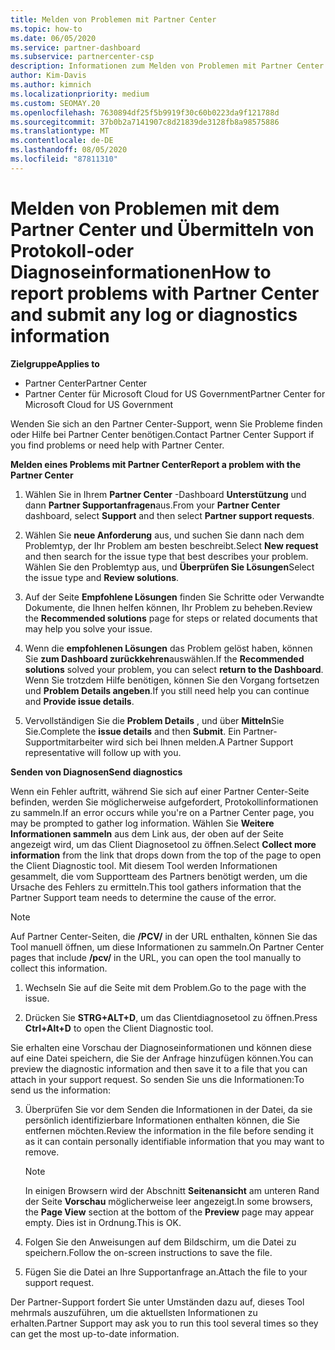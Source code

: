 ```yaml
---
title: Melden von Problemen mit Partner Center
ms.topic: how-to
ms.date: 06/05/2020
ms.service: partner-dashboard
ms.subservice: partnercenter-csp
description: Informationen zum Melden von Problemen mit Partner Center und zum Sammeln von Diagnoseinformationen für unser Support-Team.
author: Kim-Davis
ms.author: kimnich
ms.localizationpriority: medium
ms.custom: SEOMAY.20
ms.openlocfilehash: 7630894df25f5b9919f30c60b0223da9f121788d
ms.sourcegitcommit: 37b0b2a7141907c8d21839de3128fb8a98575886
ms.translationtype: MT
ms.contentlocale: de-DE
ms.lasthandoff: 08/05/2020
ms.locfileid: "87811310"
---
```

# <a name="how-to-report-problems-with-partner-center-and-submit-any-log-or-diagnostics-information"></a><span data-ttu-id="f1d13-103">Melden von Problemen mit dem Partner Center und Übermitteln von Protokoll-oder Diagnoseinformationen</span><span class="sxs-lookup"><span data-stu-id="f1d13-103">How to report problems with Partner Center and submit any log or diagnostics information</span></span>

<span data-ttu-id="f1d13-104">**Zielgruppe**</span><span class="sxs-lookup"><span data-stu-id="f1d13-104">**Applies to**</span></span>

- <span data-ttu-id="f1d13-105">Partner Center</span><span class="sxs-lookup"><span data-stu-id="f1d13-105">Partner Center</span></span>
- <span data-ttu-id="f1d13-106">Partner Center für Microsoft Cloud for US Government</span><span class="sxs-lookup"><span data-stu-id="f1d13-106">Partner Center for Microsoft Cloud for US Government</span></span>

<span data-ttu-id="f1d13-107">Wenden Sie sich an den Partner Center-Support, wenn Sie Probleme finden oder Hilfe bei Partner Center benötigen.</span><span class="sxs-lookup"><span data-stu-id="f1d13-107">Contact Partner Center Support if you find problems or need help with Partner Center.</span></span>

<span data-ttu-id="f1d13-108">**Melden eines Problems mit Partner Center**</span><span class="sxs-lookup"><span data-stu-id="f1d13-108">**Report a problem with the Partner Center**</span></span>

1. <span data-ttu-id="f1d13-109">Wählen Sie in Ihrem **Partner Center** -Dashboard **Unterstützung** und dann **Partner Supportanfragen**aus.</span><span class="sxs-lookup"><span data-stu-id="f1d13-109">From your **Partner Center** dashboard, select **Support** and then select **Partner support requests**.</span></span>

2. <span data-ttu-id="f1d13-110">Wählen Sie **neue Anforderung** aus, und suchen Sie dann nach dem Problemtyp, der Ihr Problem am besten beschreibt.</span><span class="sxs-lookup"><span data-stu-id="f1d13-110">Select **New request** and then search for the issue type that best describes your problem.</span></span> <span data-ttu-id="f1d13-111">Wählen Sie den Problemtyp aus, und **Überprüfen Sie Lösungen**</span><span class="sxs-lookup"><span data-stu-id="f1d13-111">Select the issue type and **Review solutions**.</span></span>

3. <span data-ttu-id="f1d13-112">Auf der Seite **Empfohlene Lösungen** finden Sie Schritte oder Verwandte Dokumente, die Ihnen helfen können, Ihr Problem zu beheben.</span><span class="sxs-lookup"><span data-stu-id="f1d13-112">Review the **Recommended solutions** page for steps or related documents that may help you solve your issue.</span></span>

4. <span data-ttu-id="f1d13-113">Wenn die **empfohlenen Lösungen** das Problem gelöst haben, können Sie **zum Dashboard zurückkehren**auswählen.</span><span class="sxs-lookup"><span data-stu-id="f1d13-113">If the **Recommended solutions** solved your problem, you can select **return to the Dashboard**.</span></span> <span data-ttu-id="f1d13-114">Wenn Sie trotzdem Hilfe benötigen, können Sie den Vorgang fortsetzen und **Problem Details angeben**.</span><span class="sxs-lookup"><span data-stu-id="f1d13-114">If you still need help you can continue and **Provide issue details**.</span></span>

5. <span data-ttu-id="f1d13-115">Vervollständigen Sie die **Problem Details** , und über **Mitteln**Sie Sie.</span><span class="sxs-lookup"><span data-stu-id="f1d13-115">Complete the **issue details** and then **Submit**.</span></span> <span data-ttu-id="f1d13-116">Ein Partner-Supportmitarbeiter wird sich bei Ihnen melden.</span><span class="sxs-lookup"><span data-stu-id="f1d13-116">A Partner Support representative will follow up with you.</span></span>

<span data-ttu-id="f1d13-117">**Senden von Diagnosen**</span><span class="sxs-lookup"><span data-stu-id="f1d13-117">**Send diagnostics**</span></span>

<span data-ttu-id="f1d13-118">Wenn ein Fehler auftritt, während Sie sich auf einer Partner Center-Seite befinden, werden Sie möglicherweise aufgefordert, Protokollinformationen zu sammeln.</span><span class="sxs-lookup"><span data-stu-id="f1d13-118">If an error occurs while you're on a Partner Center page, you may be prompted to gather log information.</span></span> <span data-ttu-id="f1d13-119">Wählen Sie **Weitere Informationen sammeln** aus dem Link aus, der oben auf der Seite angezeigt wird, um das Client Diagnosetool zu öffnen.</span><span class="sxs-lookup"><span data-stu-id="f1d13-119">Select **Collect more information** from the link that drops down from the top of the page to open the Client Diagnostic tool.</span></span> <span data-ttu-id="f1d13-120">Mit diesem Tool werden Informationen gesammelt, die vom Supportteam des Partners benötigt werden, um die Ursache des Fehlers zu ermitteln.</span><span class="sxs-lookup"><span data-stu-id="f1d13-120">This tool gathers information that the Partner Support team needs to determine the cause of the error.</span></span> 

>[!NOTE]
><span data-ttu-id="f1d13-121">Auf Partner Center-Seiten, die **/PCV/** in der URL enthalten, können Sie das Tool manuell öffnen, um diese Informationen zu sammeln.</span><span class="sxs-lookup"><span data-stu-id="f1d13-121">On Partner Center pages that include **/pcv/** in the URL, you can open the tool manually to collect this information.</span></span>

1. <span data-ttu-id="f1d13-122">Wechseln Sie auf die Seite mit dem Problem.</span><span class="sxs-lookup"><span data-stu-id="f1d13-122">Go to the page with the issue.</span></span>

2. <span data-ttu-id="f1d13-123">Drücken Sie **STRG+ALT+D**, um das Clientdiagnosetool zu öffnen.</span><span class="sxs-lookup"><span data-stu-id="f1d13-123">Press **Ctrl+Alt+D** to open the Client Diagnostic tool.</span></span>

<span data-ttu-id="f1d13-124">Sie erhalten eine Vorschau der Diagnoseinformationen und können diese auf eine Datei speichern, die Sie der Anfrage hinzufügen können.</span><span class="sxs-lookup"><span data-stu-id="f1d13-124">You can preview the diagnostic information and then save it to a file that you can attach in your support request.</span></span> <span data-ttu-id="f1d13-125">So senden Sie uns die Informationen:</span><span class="sxs-lookup"><span data-stu-id="f1d13-125">To send us the information:</span></span>

3. <span data-ttu-id="f1d13-126">Überprüfen Sie vor dem Senden die Informationen in der Datei, da sie persönlich identifizierbare Informationen enthalten können, die Sie entfernen möchten.</span><span class="sxs-lookup"><span data-stu-id="f1d13-126">Review the information in the file before sending it as it can contain personally identifiable information that you may want to remove.</span></span> 

    >[!NOTE]
    ><span data-ttu-id="f1d13-127">In einigen Browsern wird der Abschnitt **Seitenansicht** am unteren Rand der Seite **Vorschau** möglicherweise leer angezeigt.</span><span class="sxs-lookup"><span data-stu-id="f1d13-127">In some browsers, the **Page View** section at the bottom of the **Preview** page may appear empty.</span></span> <span data-ttu-id="f1d13-128">Dies ist in Ordnung.</span><span class="sxs-lookup"><span data-stu-id="f1d13-128">This is OK.</span></span>

4. <span data-ttu-id="f1d13-129">Folgen Sie den Anweisungen auf dem Bildschirm, um die Datei zu speichern.</span><span class="sxs-lookup"><span data-stu-id="f1d13-129">Follow the on-screen instructions to save the file.</span></span>

5. <span data-ttu-id="f1d13-130">Fügen Sie die Datei an Ihre Supportanfrage an.</span><span class="sxs-lookup"><span data-stu-id="f1d13-130">Attach the file to your support request.</span></span>

<span data-ttu-id="f1d13-131">Der Partner-Support fordert Sie unter Umständen dazu auf, dieses Tool mehrmals auszuführen, um die aktuellsten Informationen zu erhalten.</span><span class="sxs-lookup"><span data-stu-id="f1d13-131">Partner Support may ask you to run this tool several times so they can get the most up-to-date information.</span></span>


